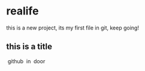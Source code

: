 # realife
this is a new project,  its my first file in git, keep going!

## this is a title
  github
  in
  door
